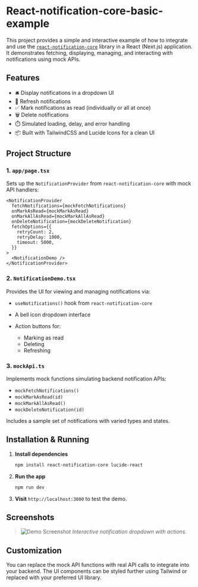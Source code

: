 

# React-notification-core-basic-example

This project provides a simple and interactive example of how to integrate and use the [`react-notification-core`](https://www.npmjs.com/package/react-notification-core) library in a React (Next.js) application. It demonstrates fetching, displaying, managing, and interacting with notifications using mock APIs.

## Features

* 🛎️ Display notifications in a dropdown UI
* 🔁 Refresh notifications
* ✅ Mark notifications as read (individually or all at once)
* 🗑️ Delete notifications
* ⏱️ Simulated loading, delay, and error handling
* 📦 Built with TailwindCSS and Lucide Icons for a clean UI

## Project Structure

### 1. `app/page.tsx`

Sets up the `NotificationProvider` from `react-notification-core` with mock API handlers:

```tsx
<NotificationProvider
  fetchNotifications={mockFetchNotifications}
  onMarkAsRead={mockMarkAsRead}
  onMarkAllAsRead={mockMarkAllAsRead}
  onDeleteNotification={mockDeleteNotification}
  fetchOptions={{
    retryCount: 2,
    retryDelay: 1000,
    timeout: 5000,
  }}
>
  <NotificationDemo />
</NotificationProvider>
```

### 2. `NotificationDemo.tsx`

Provides the UI for viewing and managing notifications via:

* `useNotifications()` hook from `react-notification-core`
* A bell icon dropdown interface
* Action buttons for:

  * Marking as read
  * Deleting
  * Refreshing

### 3. `mockApi.ts`

Implements mock functions simulating backend notification APIs:

* `mockFetchNotifications()`
* `mockMarkAsRead(id)`
* `mockMarkAllAsRead()`
* `mockDeleteNotification(id)`

Includes a sample set of notifications with varied types and states.

## Installation & Running

1. **Install dependencies**

   ```bash
   npm install react-notification-core lucide-react
   ```

2. **Run the app**

   ```bash
   npm run dev
   ```

3. **Visit** `http://localhost:3000` to test the demo.

## Screenshots

> ![Demo Screenshot](![image](https://github.com/user-attachments/assets/cbd176be-2f43-4461-8583-895a2dccdb4b)
)
> *Interactive notification dropdown with actions.*

## Customization

You can replace the mock API functions with real API calls to integrate into your backend. The UI components can be styled further using Tailwind or replaced with your preferred UI library.

